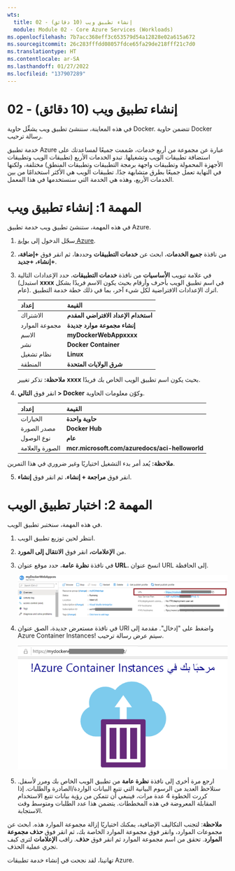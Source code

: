 ```yaml
---
wts:
  title: 02 - إنشاء تطبيق ويب (10 دقائق)
  module: Module 02 - Core Azure Services (Workloads)
ms.openlocfilehash: 7b7acc368eff3c653579d54a12828e02a615a672
ms.sourcegitcommit: 26c283fffdd08057fdce65fa29de218fff21c7d0
ms.translationtype: HT
ms.contentlocale: ar-SA
ms.lasthandoff: 01/27/2022
ms.locfileid: "137907289"
---
```

# <a name="02---create-a-web-app-10-min"></a>02 - إنشاء تطبيق ويب (10 دقائق)

في هذه المعاينة، سننشئ تطبيق ويب يشغِّل حاوية Docker. تتضمن حاوية Docker رسالة ترحيب. 

خدمة تطبيق Azure عبارة عن مجموعة من أربع خدمات، صُممت جميعًا لمساعدتك على استضافة تطبيقات الويب وتشغيلها. تبدو الخدمات الأربع (تطبيقات الويب وتطبيقات الأجهزة المحمولة وتطبيقات واجهة برمجة التطبيقات وتطبيقات المنطق) مختلفة، ولكنها في النهاية تعمل جميعًا بطرق متشابهة جدًا. تطبيقات الويب هي الأكثر استخدامًا من بين الخدمات الأربع، وهذه هي الخدمة التي سنستخدمها في هذا المعمل.

# <a name="task-1-create-a-web-app"></a>المهمة 1: إنشاء تطبيق ويب 

في هذه المهمة، ستنشئ تطبيق ويب خدمة تطبيق Azure. 

1. سجّل الدخول إلى [بوابة Azure](http://portal.azure.com/). 

2. من نافذة **جميع الخدمات**، ابحث عن **خدمات التطبيقات** وحددها، ثم انقر فوق **+إضافة، +إنشاء، +جديد**.

3. في علامة تبويب **الأساسيات** من نافذة **خدمات التطبيقات**، حدد الإعدادات التالية (استبدل **xxxx** في اسم تطبيق الويب بأحرف وأرقام بحيث يكون الاسم فريدًا بشكل عام). اترك الإعدادات الافتراضية لكل شيء آخر، بما في ذلك خطة خدمة التطبيق. 

    | إعداد | القيمة |
    | -- | -- |
    | الاشتراك | **استخدام الإعداد الافتراضي المقدم** |
    | مجموعة الموارد | **إنشاء مجموعة موارد جديدة**|
    | الاسم | **myDockerWebAppxxxx** |
    | نشر | **Docker Container** |
    | نظام تشغيل | **Linux** |
    | المنطقة | **شرق الولايات المتحدة** |
    
    **ملاحظة:** تذكر تغيير **xxxx** بحيث يكون اسم تطبيق الويب الخاص بك فريدًا.

4. انقر فوق **التالي > Docker** وكوّن معلومات الحاوية.  

    | إعداد | القيمة |
    | -- | -- |
    | الخيارات | **حاوية واحدة** |
    | مصدر الصورة | **Docker Hub** |
    | نوع الوصول | **عام** |
    | الصورة والعلامة | **mcr.microsoft.com/azuredocs/aci-helloworld** |
    
 **ملاحظة:** يُعد أمر بدء التشغيل اختياريًا وغير ضروري في هذا التمرين.

5. انقر فوق **مراجعة + إنشاء**، ثم انقر فوق **إنشاء**. 

# <a name="task-2-test-the-web-app"></a>المهمة 2: اختبار تطبيق الويب

في هذه المهمة، سنختبر تطبيق الويب.

1. انتظر لحين توزيع تطبيق الويب.

2. من **الإعلامات،** انقر فوق **الانتقال إلى المورد**. 

3. في نافذة **نظرة عامة**، حدد موقع عنوان **URL.** انسخ عنوان URL إلى الحافظة.

    ![لقطة شاشة لنافذة خصائص تطبيق الويب. يتم تمييز عنوان URL.](../images/0801.png)

4. في نافذة مستعرض جديدة، الصق عنوان URl واضغط على "إدخال". مقدمة إلى Azure Container Instances! سيتم عرض رسالة ترحيب.

    ![لقطة شاشة لصفحة مرحبًا بك في مثيلات حاوية Azure.](../images/0802.png)

5. ارجع مرة أخرى إلى نافذة **نظرة عامة** من تطبيق الويب الخاص بك ومرر لأسفل. ستلاحظ العديد من الرسوم البيانية التي تتبع البيانات الواردة/الصادرة والطلبات. إذا كررت الخطوة 4 عدة مرات، فينبغي أن تتمكن من رؤية بيانات تتبع الاستخدام المقابلة المعروضة في هذه المخططات. يتضمن هذا عدد الطلبات ومتوسط وقت الاستجابة. 

**ملاحظة**: لتجنب التكاليف الإضافية، يمكنك اختياريًا إزالة مجموعة الموارد هذه. ابحث عن مجموعات الموارد، وانقر فوق مجموعة الموارد الخاصة بك، ثم انقر فوق **حذف مجموعة الموارد**. تحقق من اسم مجموعة الموارد ثم انقر فوق **حذف**. راقب **الإعلامات** لترى كيف تجري عملية الحذف.

تهانينا، لقد نجحت في إنشاء خدمة تطبيقات Azure.
